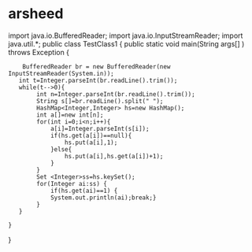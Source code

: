 # arsheed

import java.io.BufferedReader;
import java.io.InputStreamReader;
import java.util.*;
public class TestClass1 {
    public static void main(String args[] ) throws Exception {
       
        BufferedReader br = new BufferedReader(new InputStreamReader(System.in));
       int t=Integer.parseInt(br.readLine().trim());
       while(t-->0){
            int n=Integer.parseInt(br.readLine().trim());
            String s[]=br.readLine().split(" ");
            HashMap<Integer,Integer> hs=new HashMap();
            int a[]=new int[n];
            for(int i=0;i<n;i++){
                a[i]=Integer.parseInt(s[i]);
                if(hs.get(a[i])==null){
                    hs.put(a[i],1);
                }else{
                    hs.put(a[i],hs.get(a[i])+1);
                }
            }
            Set <Integer>ss=hs.keySet();
            for(Integer ai:ss) {
            	if(hs.get(ai)==1) {
            	System.out.println(ai);break;}
            }
       }

    }
}
